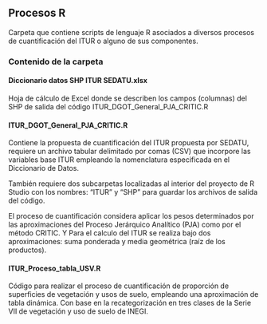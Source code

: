 ## Procesos R
Carpeta que contiene scripts de lenguaje R asociados a diversos procesos de cuantificación del ITUR o alguno de sus componentes.

### Contenido de la carpeta
#### Diccionario datos SHP ITUR SEDATU.xlsx
Hoja de cálculo de Excel donde se describen los campos (columnas) del SHP de salida del código ITUR_DGOT_General_PJA_CRITIC.R

#### ITUR_DGOT_General_PJA_CRITIC.R
Contiene la propuesta de cuantificación del ITUR propuesta por SEDATU, requiere un archivo tabular delimitado por comas (CSV) que incorpore las variables base ITUR empleando la nomenclatura especificada en el Diccionario de Datos.

También requiere dos subcarpetas localizadas al interior del proyecto de R Studio con los nombres: “ITUR” y “SHP” para guardar los archivos de salida del código.

El proceso de cuantificación considera aplicar los pesos determinados por las aproximaciones del Proceso Jerárquico Analítico (PJA) como por el método CRITIC. Y Para el calculo del ITUR se realiza bajo dos aproximaciones: suma ponderada y media geométrica (raíz de los productos).


#### ITUR_Proceso_tabla_USV.R
Código para realizar el proceso de cuantificación de proporción de superficies de vegetación y usos de suelo, empleando una aproximación de tabla dinámica. Con base en la recategorización en tres clases de la Serie VII de vegetación y uso de suelo de INEGI.
